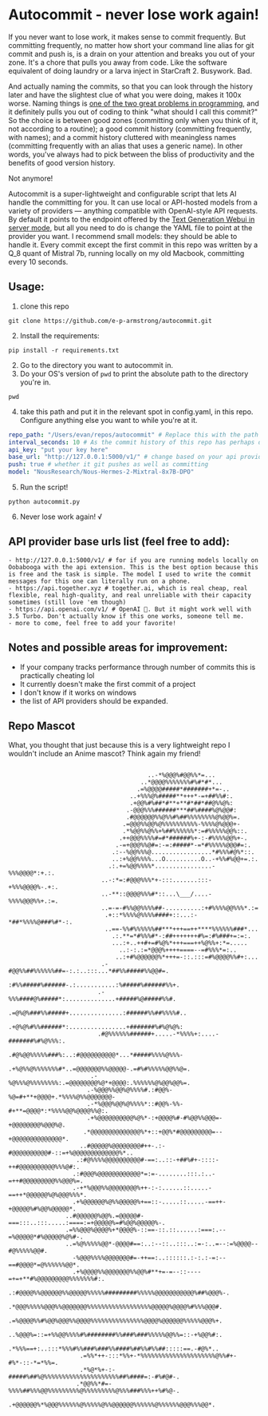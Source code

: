 # Autocommit - never lose work again!

If you never want to lose work, it makes sense to commit frequently. But committing frequently, no matter how short your command line alias for git commit and push is, is a drain on your attention and breaks you out of your zone. It's a chore that pulls you away from code. Like the software equivalent of doing laundry or a larva inject in StarCraft 2. Busywork. Bad.

And actually naming the commits, so that you can look through the history later and have the slightest clue of what you were doing, makes it 100x worse. Naming things is [one of the two great problems in programming](https://martinfowler.com/bliki/TwoHardThings.html), and it definitely pulls you out of coding to think "what should I call this commit?" So the choice is between good zones (committing only when you think of it, not according to a routine); a good commit history (committing frequently, with names); and a commit history cluttered with meaningless names (committing frequently with an alias that uses a generic name). In other words, you've always had to pick between the bliss of productivity and the benefits of good version history.

Not anymore!

Autocommit is a super-lightweight and configurable script that lets AI handle the committing for you. It can use local or API-hosted models from a variety of providers — anything compatible with OpenAI-style API requests. By default it points to the endpoint offered by the [Text Generation Webui in server mode](https://github.com/oobabooga/text-generation-webui), but all you need to do is change the YAML file to point at the provider you want. I recommend small models: they should be able to handle it. Every commit except the first commit in this repo was written by a Q_8 quant of Mistral 7b, running locally on my old Macbook, committing every 10 seconds.

## Usage:

1. clone this repo
```
git clone https://github.com/e-p-armstrong/autocommit.git
```
2. Install the requirements:
```
pip install -r requirements.txt
```
2. Go to the directory you want to autocommit in.
3. Do your OS's version of `pwd` to print the absolute path to the directory you're in.
```
pwd
```
4. take this path and put it in the relevant spot in config.yaml, in this repo. Configure anything else you want to while you're at it.
```yaml
repo_path: "/Users/evan/repos/autocommit" # Replace this with the path to the repo you're working in (this repo wrote its own commits)
interval_seconds: 10 # As the commit history of this repo has perhaps demonstrated, once every 10 seconds is... a lot haha
api_key: "put your key here"
base_url: "http://127.0.0.1:5000/v1/" # change based on your api provider. This is the default root for Ooba. I actually don't know what the right setting for using OpenAI is, I think it might be https://api.openai.com/v1/ but I am not sure
push: true # whether it git pushes as well as committing
model: "NousResearch/Nous-Hermes-2-Mixtral-8x7B-DPO"
```
5. Run the script!
```
python autocommit.py
```
6. Never lose work again! √

## API provider base urls list (feel free to add):
```
- http://127.0.0.1:5000/v1/ # for if you are running models locally on Oobabooga with the api extension. This is the best option because this is free and the task is simple. The model I used to write the commit messages for this one can literally run on a phone.
- https://api.together.xyz # together.ai, which is real cheap, real flexible, real high-quality, and real unreliable with their capacity sometimes (still love 'em though)
- https://api.openai.com/v1/ # OpenAI 🤮. But it might work well with 3.5 Turbo. Don't actually know if this one works, someone tell me.
- more to come, feel free to add your favorite! 
```

## Notes and possible areas for improvement:
- If your company tracks performance through number of commits this is practically cheating lol
- It currently doesn't make the first commit of a project
- I don't know if it works on windows
- the list of API providers should be expanded.

## Repo Mascot
What, you thought that just because this is a very lightweight repo I wouldn't include an Anime mascot? Think again my friend!
```

                                       ..-*%@@@%#@@%%*=...                                          
                                     ..*@@@@%%%%%%%#%#*#*...                                        
                                    .=%@@@@#####*#######+*=-..                                      
                                  ..+%%%@%#####**+++*-=+##%%#:.                                     
                                  .+@@%#%##*#**+**#*##*##@%%@%:                                     
                                 .-@@@%%%######***##%####%@%@@#:                                    
                                 .#@@@@@@%%@%%#%##%%%%%%%%@%@@%=.                                   
                                .=@@@%%@@%@%%%%%%%%%%-%%%%@%@@@+-                                   
                                .*%@@%%@%%+%##%%%%%%*:=#%%%%%@@%::.                                 
                               .++@@@%%%%#=#*######%+-:-#%%%%@@%+-.                                 
                              .-=+@@@%%@#=:-=:#####*-=*#%%%%%@@@#=:.                                
                             .:--%@@%%%@.................*#%%%#@%*::.                               
                             ..:+%@@%%%%...O..........O..-+%%#%@@+=.:.                              
                            .:.+=%@@%%%%*................-%%%@@@@*:+.:.                             
                          ..-:*=:#@@@%%%*+-:::.......:::-+%%%@@@@%-.+:.                             
                          ..-**::@@@@%%%#*::...\___/....-%%%%@@@%%+.:=.                             
                          ..=-=-#%%@@%%%%##-..........:+#%%%%@@%%%*.:=                              
                           .+::*%%%%@%%%%####+::...:-*##*%%%%@###%#*-:.                             
                           ..==-%%#%%%%%%##***+++==++****%%%%%%###*...                              
                             .:.**=*#%%%#*-:##+++++++#%=:#%###+=:=:.                                
                             ...:+..++#+=#%@%*+++===++%@%%+:*=.....                                 
                               ..:-:.:=*@@@%++++====--=#%%%*=:..                                    
                              ..:+#%@@@@@@%*+++=-::.:::=#%@@@@%%#+:...                              
                          .-#@@%%##%%%%%%##=-:.:..:::...*##%%#####%%@@#=.                           
                          :#%%#####%######-.:...........:%#####%######%%+.                          
                         .-%%%####@%#####*:..............+#####%@#####%%#.                          
                         .=@%@%###%%#####+...............:######%%##%%%%#..                         
                         .+@%@%#%%######*:................+#######%#%@%@%:                          
                         .#@%%%%%%######+.....-*%%%%+:....-#######%#%@%%%:.                         
                         .#@%@@%%%%%###%:..:#@@@@@@@@@@*...*#####%%%%@%%%-                          
                        .+%@%%@%%%%%%%#*..=@@@@@@@%%@@@@@-.=#%#%%%%%@@%%@=.                         
                       .-%@%%%@%%%%%%%%:.=@@@@@@@@%@*+@@@@:.%%%%%%@%@@%@@%=.                        
                      .-%@@@%%@@%@%%%%#.:#@@%-%@=#+**+@@@@+.*%%%%@%%@@@@@@@-                        
                      .-*%@@@%@@%@%%%%*::#@@%-%%-#+**=@@@@*:*%%%%@@%@@@@%%@:.                       
                      .+%@@@@@@@@@@%@%*-:+@@@@%#-#%@@%%@@@=-+@@@@@@@@%@@@%@.                        
                     .*@@@@@@@@@@@@@@%*+::+@@%*#@@@@@@@@@=--+@@@@@@@@@@@@@@*.                       
                    ..#@@@@@%@@@@@@@@#++-.:-#@@@@@@@@@@#-::=+%@@@@@@@@@@@@@%*..                     
                   .:#@%%%%@@@@@@@@@@#-==:..::-+##%#+-::::-++#@@@@@@@@@@%%%@#:.                     
                  .:#@@@%@@@@@@@@@@@@*=:=-........:::.:..-=++#@@@@@@@@@%%@@@%=.                     
                  .-+*%@@@%%@@@@@@@@%++-:-:......::.....-==++*@@@@@@%@%@@@%%%*.                     
                  .+%@@@@@@%@%%@@@@@%+==::-.....::.....-==++-+@@@@@%#%@@%@@@@@*.                    
                ..#@@@@@@%@@%.=@@@@@#-===:::..:::.....:====:=+@@@@@%=#%@@%@@@@@%-.                  
                .=%%@@@%@@@@%+*@@@@%-::==-::.::......:===:.--=%@@@@@*#%@@@@@%@%#-.                  
                ..=%@%%%%%@@*-@@@@#==:..:--::..:::..:=-:..=--:=%@@@@--#@%%%%%@@#.                   
                  -%@@@%%%%@@@@@@@#=-++==:..::::::.:-:.:-=:--==#@@@@*=@%%%%%%@@*.                   
                  .+%@@@@%%@@@@@@@%%@@%#**+=-=--::----=+=+**#%@@@@@@@@@%%%%%%%#:.                   
                  .:#@@@@%%@@@@@@%%@@@@@%%%%%#########%%%%%@@@@@@@@@@@%##%@@@%-.                    
                   .*@@@%%%%%@@@%%@@@@@@@%%%%%%%%%%%%%%%%%%@@@@@%@@@@%#%%%@@@#.                     
                   .=%@@@@%%#%@@%@@@%%@@@@%%%%%%%%%%%%%%%@@@@%@@@@@@%%%%%@@@%+.                     
                   ..%@@@%=::=+%%@@%%%%#%########%%###%###%%%%%@@%%=::-+%@@%#:.                     
                    .*%%%==+:..:::*%%%#%%###%###%%####%##%%#%%##:::::==.-#@%*..                     
                    .=%%*++-:::*%%+-*%%%%%%%%%%%%%%%%%%%%%@%%#+-#%*-::-*=*%%=.                      
                    .*%@*%+-:-#####%##%@%%%%%%%%%%%%%%%%%%%%%##%####=:-#%#@#-.                      
                   .*@@%%*#=-%%%%##%%%@@%%%%%%%%%@%%%%%%%%%@%%%###%%%++%#%@-.                       
                  .+@@@@@@%*%@@@%%%%%%@%%%%%@%%@@@@@@%%%%%%@%%%%%%@@@%%%@@*.                        
```